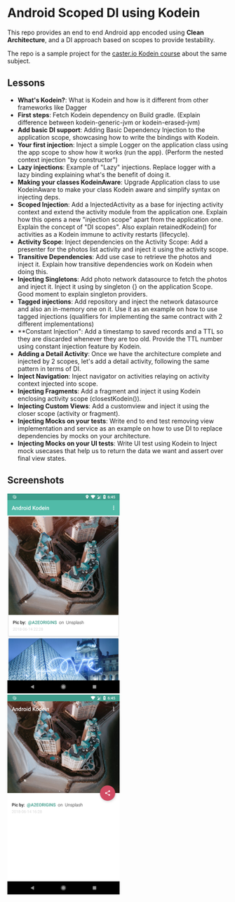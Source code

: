Android Scoped DI using Kodein
==============================

This repo provides an end to end Android app encoded using **Clean Architecture**, and a DI approach based on scopes to
provide testability.

The repo is a sample project for the [caster.io Kodein course](https://caster.io) about the same subject.

## Lessons
* **What's Kodein?**: What is Kodein and how is it different from other frameworks like Dagger
* **First steps**: Fetch Kodein dependency on Build gradle. (Explain difference between kodein-generic-jvm or kodein-erased-jvm)
* **Add basic DI support**: Adding Basic Dependency Injection to the application scope, showcasing how to write the bindings with Kodein.
* **Your first injection**: Inject a simple Logger on the application class using the app scope to show how it works (run the app). (Perform the nested context injection "by constructor")
* **Lazy injections**: Example of "Lazy" injections. Replace logger with a lazy binding explaining what's the benefit of doing it.
* **Making your classes KodeinAware**: Upgrade Application class to use KodeinAware to make your class Kodein aware and simplify syntax on injecting deps.
* **Scoped Injection**: Add a InjectedActivity as a base for injecting activity context and extend the activity module from the application one. Explain how this opens a new "injection scope" apart from the application one. Explain the concept of "DI scopes". Also explain retainedKodein() for activities as a Kodein immune to activity restarts (lifecycle).
* **Activity Scope**: Inject dependencies on the Activity Scope: Add a presenter for the photos list activity and inject it using the activity scope.
* **Transitive Dependencies**: Add use case to retrieve the photos and inject it. Explain how transitive dependencies work on Kodein when doing this.
* **Injecting Singletons**: Add photo network datasource to fetch the photos and inject it. Inject it using by singleton {} on the application Scope. Good moment to explain singleton providers.
* **Tagged injections**: Add repository and inject the network datasource and also an in-memory one on it. Use it as an example on how to use tagged injections (qualifiers for implementing the same contract with 2 different implementations)
* **Constant Injection": Add a timestamp to saved records and a TTL so they are discarded whenever they are too old. Provide the TTL number using constant injection feature by Kodein.
* **Adding a Detail Activity**: Once we have the architecture complete and injected by 2 scopes, let's add a detail activity, following the same pattern in terms of DI.
* **Inject Navigation**: Inject navigator on activities relaying on activity context injected into scope.
* **Injecting Fragments**: Add a fragment and inject it using Kodein enclosing activity scope (closestKodein()).
* **Injecting Custom Views**: Add a customview and inject it using the closer  scope (activity or fragment).
* **Injecting Mocks on your tests**: Write end to end test removing view implementation and service as an example on how to use DI to replace dependencies by mocks on your architecture.
* **Injecting Mocks on your UI tests**: Write UI test using Kodein to Inject mock usecases that help us to return the data we want and assert over final view states.

## Screenshots

<img src="https://github.com/JorgeCastilloPrz/AndroidKodeinSample/blob/master/assets/list.png?raw=true" data-canonical-src="https://github.com/JorgeCastilloPrz/AndroidKodeinSample/blob/master/assets/list.png?raw=true" width="256" height="455" />
<img src="https://github.com/JorgeCastilloPrz/AndroidKodeinSample/blob/master/assets/detail.png?raw=true" data-canonical-src="https://github.com/JorgeCastilloPrz/AndroidKodeinSample/blob/master/assets/detail.png?raw=true" width="256" height="455" />
